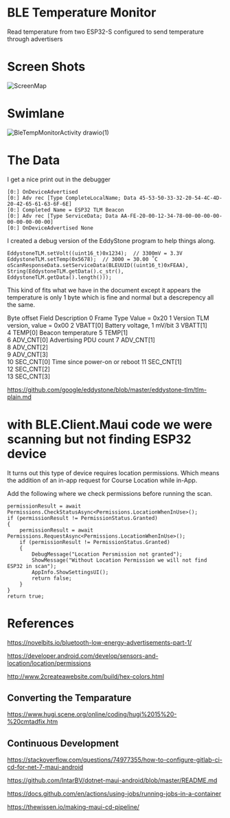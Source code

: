 # BLE Temperature Monitor 

Read temperature from two ESP32-S configured to send temperature through advertisers 

# Screen Shots 

![ScreenMap](https://github.com/user-attachments/assets/90592a48-7076-4d41-ae43-ddf1e93fa426)

# Swimlane 
 
![BleTempMonitorActivity drawio(1)](https://github.com/user-attachments/assets/a60833df-5a8c-4dd1-ae1d-8335647cfdd7)


# The Data 

I get a nice print out in the debugger 

    [0:] OnDeviceAdvertised
    [0:] Adv rec [Type CompleteLocalName; Data 45-53-50-33-32-20-54-4C-4D-20-42-65-61-63-6F-6E]
    [0:] Completed Name = ESP32 TLM Beacon
    [0:] Adv rec [Type ServiceData; Data AA-FE-20-00-12-34-78-00-00-00-00-00-00-00-00-00]
    [0:] OnDeviceAdvertised None

I created a debug version of the EddyStone program to help things along. 

    EddystoneTLM.setVolt((uint16_t)0x1234);  // 3300mV = 3.3V
    EddystoneTLM.setTemp(0x5678);  // 3000 = 30.00 ˚C
    oScanResponseData.setServiceData(BLEUUID((uint16_t)0xFEAA), String(EddystoneTLM.getData().c_str(), EddystoneTLM.getData().length()));

This kind of fits what we have in the document except it appears the temperature is only 1 byte which is fine and normal but a descrepency all the same. 

Byte offset 	Field 	Description
0 	Frame Type 	Value = 0x20
1 	Version 	TLM version, value = 0x00
2 	VBATT[0] 	Battery voltage, 1 mV/bit
3 	VBATT[1] 	
4 	TEMP[0] 	Beacon temperature
5 	TEMP[1] 	
6 	ADV_CNT[0] 	Advertising PDU count
7 	ADV_CNT[1] 	
8 	ADV_CNT[2] 	
9 	ADV_CNT[3] 	
10 	SEC_CNT[0] 	Time since power-on or reboot
11 	SEC_CNT[1] 	
12 	SEC_CNT[2] 	
13 	SEC_CNT[3] 	



https://github.com/google/eddystone/blob/master/eddystone-tlm/tlm-plain.md


# with BLE.Client.Maui code we were scanning but not finding ESP32 device 

It turns out this type of device requires location permissions. Which means the addition of an in-app request for Course Location while in-App. 

Add the following where we check permissions before running the scan. 

    permissionResult = await Permissions.CheckStatusAsync<Permissions.LocationWhenInUse>();
    if (permissionResult != PermissionStatus.Granted)
    {
        permissionResult = await Permissions.RequestAsync<Permissions.LocationWhenInUse>();
        if (permissionResult != PermissionStatus.Granted)
        {
            DebugMessage("Location Persmission not granted");
            ShowMessage("Without Location Permission we will not find ESP32 in scan");
            AppInfo.ShowSettingsUI();
            return false;
        }
    }
    return true;


# References 

https://novelbits.io/bluetooth-low-energy-advertisements-part-1/

https://developer.android.com/develop/sensors-and-location/location/permissions

http://www.2createawebsite.com/build/hex-colors.html

## Converting the Temparature 

https://www.hugi.scene.org/online/coding/hugi%2015%20-%20cmtadfix.htm

## Continuous Development

https://stackoverflow.com/questions/74977355/how-to-configure-gitlab-ci-cd-for-net-7-maui-android

https://github.com/IntarBV/dotnet-maui-android/blob/master/README.md

https://docs.github.com/en/actions/using-jobs/running-jobs-in-a-container

https://thewissen.io/making-maui-cd-pipeline/
